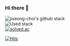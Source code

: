### Hi there 👋

<!--
**jiseong-choi/jiseong-choi** is a ✨ _special_ ✨ repository because its `README.md` (this file) appears on your GitHub profile.

Here are some ideas to get you started:

- 🔭 I’m currently working on ...
- 🌱 I’m currently learning ...
- 👯 I’m looking to collaborate on ...
- 🤔 I’m looking for help with ...
- 💬 Ask me about ...
- 📫 How to reach me: ...
- 😄 Pronouns: ...
- ⚡ Fun fact: ...
-->
![jiseong-choi's github stack](https://github-readme-stats.vercel.app/api?username=jiseong-choi&show_icons=true)
<br />
![Used stack](https://github-readme-stats.vercel.app/api/top-langs/?username=jiseong-choi&layout=compact&theme=algolia)
<br />
[![solved.ac](http://mazassumnida.wtf/api/v2/generate_badge?boj=jiseong1951)](https://solved.ac/profile/jiseong1951)
<br />
<!-- <a href="https://opgc.me/#/users/jiseong-choi" target="_blank"><img src="https://api.opgc.me/githubs/users/jiseong-choi/tag/?theme=basic" /></a>
<br /> -->
[![Hits](https://hits.seeyoufarm.com/api/count/incr/badge.svg?url=https%3A%2F%2Fgithub.com%2Fjiseong-choi&count_bg=%2379C83D&title_bg=%23555555&icon=&icon_color=%23E7E7E7&title=hits&edge_flat=false)](https://hits.seeyoufarm.com) 


